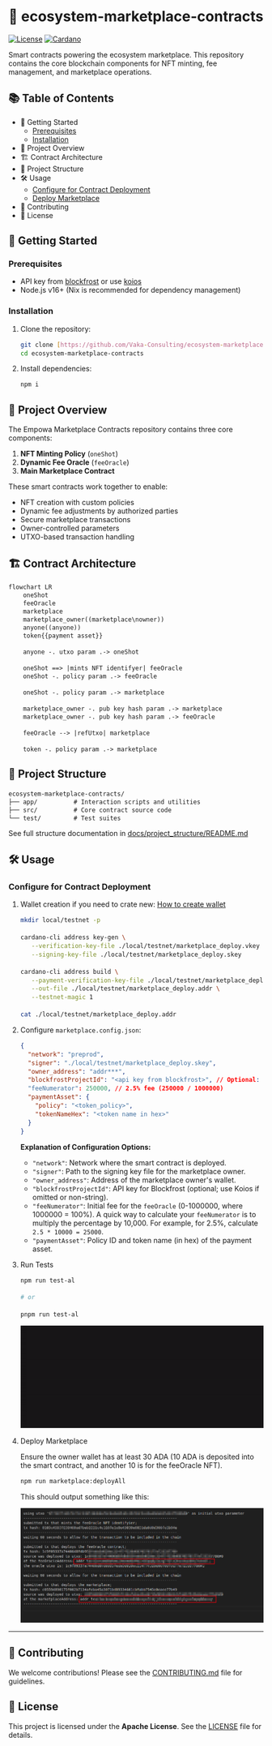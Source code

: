 # 🏪 ecosystem-marketplace-contracts

[![License](https://img.shields.io/badge/License-Apache_2.0-blue.svg)](https://opensource.org/licenses/Apache-2.0)
[![Cardano](https://img.shields.io/badge/Built%20for-Cardano-003399.svg)](https://www.cardano.org/)

Smart contracts powering the ecosystem marketplace. This repository contains the core blockchain components for NFT minting, fee management, and marketplace operations.

## 📚 Table of Contents

- 🚀 Getting Started
  - [Prerequisites](#prerequisites)
  - [Installation](#installation)
- 🔭 Project Overview
- 🏗 Contract Architecture
- 📂 Project Structure
- 🛠 Usage
  - [Configure for Contract Deployment](#configure-for-contract-deployment)
  - [Deploy Marketplace](#deploy-marketplace)
- 🤝 Contributing
- 📜 License

## 🚀 Getting Started

### Prerequisites

- API key from [blockfrost](https://blockfrost.dev/overview/getting-started) or use [koios](https://developers.cardano.org/docs/get-started/koios/)
- Node.js v16+ (Nix is recommended for dependency management)

### Installation

1. Clone the repository:

   ```bash
   git clone [https://github.com/Vaka-Consulting/ecosystem-marketplace-contracts.git](https://github.com/Vaka-Consulting/ecosystem-marketplace-contracts.git)
   cd ecosystem-marketplace-contracts
   ````

2.  Install dependencies:

    ```bash
    npm i
    ```

## 🔭 Project Overview

The Empowa Marketplace Contracts repository contains three core components:

1.  **NFT Minting Policy** (`oneShot`)
2.  **Dynamic Fee Oracle** (`feeOracle`)
3.  **Main Marketplace Contract**

These smart contracts work together to enable:

  - NFT creation with custom policies
  - Dynamic fee adjustments by authorized parties
  - Secure marketplace transactions
  - Owner-controlled parameters
  - UTXO-based transaction handling

## 🏗 Contract Architecture

```mermaid
flowchart LR
    oneShot
    feeOracle
    marketplace
    marketplace_owner((marketplace\nowner))
    anyone((anyone))
    token{{payment asset}}

    anyone -. utxo param .-> oneShot

    oneShot ==> |mints NFT identifyer| feeOracle
    oneShot -. policy param .-> feeOracle

    oneShot -. policy param .-> marketplace
    
    marketplace_owner -. pub key hash param .-> marketplace
    marketplace_owner -. pub key hash param .-> feeOracle

    feeOracle --> |refUtxo| marketplace
    
    token -. policy param .-> marketplace
```

## 📂 Project Structure

```
ecosystem-marketplace-contracts/
├── app/          # Interaction scripts and utilities
├── src/          # Core contract source code
└── test/         # Test suites
```

See full structure documentation in [docs/project_structure/README.md](./docs/project_structure/README.md)


## 🛠 Usage

### Configure for Contract Deployment

1. Wallet creation if you need to crate new: [How to create wallet](https://developers.cardano.org/docs/integrate-cardano/creating-wallet-faucet/)
   ```bash
   mkdir local/testnet -p

   cardano-cli address key-gen \
      --verification-key-file ./local/testnet/marketplace_deploy.vkey \
      --signing-key-file ./local/testnet/marketplace_deploy.skey

   cardano-cli address build \
      --payment-verification-key-file ./local/testnet/marketplace_deploy.vkey \
      --out-file ./local/testnet/marketplace_deploy.addr \
      --testnet-magic 1

   cat ./local/testnet/marketplace_deploy.addr
   ```
2.  Configure `marketplace.config.json`:

    ```json
    {
      "network": "preprod",
      "signer": "./local/testnet/marketplace_deploy.skey",
      "owner_address": "addr***",
      "blockfrostProjectId": "<api key from blockfrost>", // Optional: Leave as non-string(null) for Koios
      "feeNumerator": 250000, // 2.5% fee (250000 / 1000000)
      "paymentAsset": {
        "policy": "<token_policy>",
        "tokenNameHex": "<token name in hex>"
      }
    }
    ```

    **Explanation of Configuration Options:**

      - `"network"`: Network where the smart contract is deployed.
      - `"signer"`: Path to the signing key file for the marketplace owner.
      - `"owner_address"`: Address of the marketplace owner's wallet.
      - `"blockfrostProjectId"`: API key for Blockfrost (optional; use Koios if omitted or non-string).
      - `"feeNumerator"`: Initial fee for the `feeOracle` (0-1000000, where 1000000 = 100%).  A quick way to calculate your `feeNumerator` is to multiply the percentage by 10,000.  For example, for 2.5%, calculate `2.5 * 10000 = 25000`.
      - `"paymentAsset"`: Policy ID and token name (in hex) of the payment asset.

3. Run Tests

    ```bash
    npm run test-al

    # or

    pnpm run test-al
    ```
    ![empowa-marketplace-unit-tests.gif](test/assets/images/empowa-marketplace-unit-tests.gif)

4.  Deploy Marketplace

    Ensure the owner wallet has at least 30 ADA (10 ADA is deposited into the smart contract, and another 10 is for the feeOracle NFT).

    ```bash
    npm run marketplace:deployAll
    ```

    This should output something like this:

    ![marketplace](docs/marketplace.png "Marketplace Deploy")

    
-----

## 🤝 Contributing

We welcome contributions\! Please see the [CONTRIBUTING.md](./CONTRIBUTING.md) file for guidelines.

## 📜 License

This project is licensed under the **Apache License**. See the [LICENSE](LICENSE) file for details.

